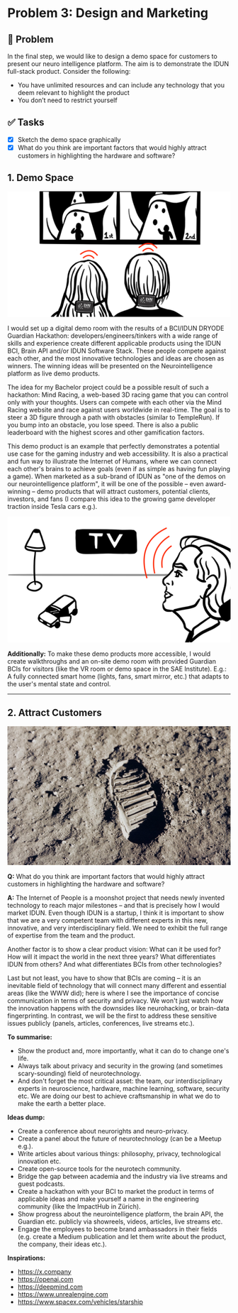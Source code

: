 # Problem 3: Design and Marketing

## 🎯 Problem

In the final step, we would like to design a demo space for customers to present our neuro intelligence platform. The aim is to demonstrate the IDUN full-stack product. Consider the following:

- You have unlimited resources and can include any technology that you deem relevant to highlight the product
- You don’t need to restrict yourself

## ✅ Tasks

- [x] Sketch the demo space graphically
- [x] What do you think are important factors that would highly attract customers in highlighting the hardware and software?

## 1. Demo Space

![Visualisation of how two people are playing the Mind Racing game with their IDUN DRYODE Guardian BCI](./img/mindracing.jpeg)

I would set up a digital demo room with the results of a BCI/IDUN DRYODE Guardian Hackathon: developers/engineers/tinkers with a wide range of skills and experience create different applicable products using the IDUN BCI, Brain API and/or IDUN Software Stack. These people compete against each other, and the most innovative technologies and ideas are chosen as winners. The winning ideas will be presented on the Neurointelligence platform as live demo products.

The idea for my Bachelor project could be a possible result of such a hackathon: Mind Racing, a web-based 3D racing game that you can control only with your thoughts. Users can compete with each other via the Mind Racing website and race against users worldwide in real-time. The goal is to steer a 3D figure through a path with obstacles (similar to TempleRun). If you bump into an obstacle, you lose speed. There is also a public leaderboard with the highest scores and other gamification factors.

This demo product is an example that perfectly demonstrates a potential use case for the gaming industry and web accessibility. It is also a practical and fun way to illustrate the Internet of Humans, where we can connect each other's brains to achieve goals (even if as simple as having fun playing a game). When marketed as a sub-brand of IDUN as "one of the demos on our neurointelligence platform", it will be one of the possible – even award-winning – demo products that will attract customers, potential clients, investors, and fans (I compare this idea to the growing game developer traction inside Tesla cars e.g.).

![Visualisation of a person in a IDUN showroom/living room with a standing light, a TV and a toy racing car](./img/showroom.jpeg)

**Additionally:** To make these demo products more accessible, I would create walkthroughs and an on-site demo room with provided Guardian BCIs for visitors (like the VR room or demo space in the SAE Institute). E.g.: A fully connected smart home (lights, fans, smart mirror, etc.) that adapts to the user's mental state and control.

---

## 2. Attract Customers

![Footsteps on the moon: The result of a moonshot project (Apollo 11)](./img/moonshot.jpeg)

**Q:** What do you think are important factors that would highly attract customers in highlighting the hardware and software?

**A:** The Internet of People is a moonshot project that needs newly invented technology to reach major milestones – and that is precisely how I would market IDUN. Even though IDUN is a startup, I think it is important to show that we are a very competent team with different experts in this new, innovative, and very interdisciplinary field. We need to exhibit the full range of expertise from the team and the product.

Another factor is to show a clear product vision: What can it be used for? How will it impact the world in the next three years? What differentiates IDUN from others? And what differentiates BCIs from other technologies?

Last but not least, you have to show that BCIs are coming – it is an inevitable field of technology that will connect many different and essential areas (like the WWW did); here is where I see the importance of concise communication in terms of security and privacy. We won't just watch how the innovation happens with the downsides like neurohacking, or brain-data fingerprinting. In contrast, we will be the first to address these sensitive issues publicly (panels, articles, conferences, live streams etc.).

**To summarise:**

- Show the product and, more importantly, what it can do to change one's life.
- Always talk about privacy and security in the growing (and sometimes scary-sounding) field of neurotechnology.
- And don't forget the most critical asset: the team, our interdisciplinary experts in neuroscience, hardware, machine learning, software, security etc. We are doing our best to achieve craftsmanship in what we do to make the earth a better place.

**Ideas dump:**

- Create a conference about neurorights and neuro-privacy.
- Create a panel about the future of neurotechnology (can be a Meetup e.g.).
- Write articles about various things: philosophy, privacy, technological innovation etc.
- Create open-source tools for the neurotech community.
- Bridge the gap between academia and the industry via live streams and guest podcasts.
- Create a hackathon with your BCI to market the product in terms of applicable ideas and make yourself a name in the engineering community (like the ImpactHub in Zürich).
- Show progress about the neurointelligence platform, the brain API, the Guardian etc. publicly via showreels, videos, articles, live streams etc.
- Engage the employees to become brand ambassadors in their fields (e.g. create a Medium publication and let them write about the product, the company, their ideas etc.).

**Inspirations:**

- <https://x.company>
- <https://openai.com>
- <https://deepmind.com>
- <https://www.unrealengine.com>
- <https://www.spacex.com/vehicles/starship>
